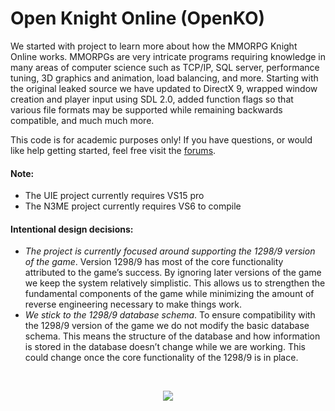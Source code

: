 # Open Knight Online (OpenKO)

<p align="left">
We started with project to learn more about how the MMORPG Knight Online works. MMORPGs are very intricate programs requiring knowledge in many areas of computer science such as TCP/IP, SQL server, performance tuning, 3D graphics and animation, load balancing, and more. Starting with the original leaked source we have updated to DirectX 9, wrapped window creation and player input using SDL 2.0, added function flags so that various file formats may be supported while remaining backwards compatible, and much much more.
</p>

<p align="left">
This code is for academic purposes only! If you have questions, or would like help getting started, feel free visit the <a href="http://codingbackwards.in/index.php">forums</a>.
</p>

#### Note:
* The UIE project currently requires VS15 pro
* The N3ME project currently requires VS6 to compile

#### Intentional design decisions:
* _The project is currently focused around supporting the 1298/9 version of the game_. Version 1298/9 has most of the core functionality attributed to the game’s success. By ignoring later versions of the game we keep the system relatively simplistic. This allows us to strengthen the fundamental components of the game while minimizing the amount of reverse engineering necessary to make things work.
* _We stick to the 1298/9 database schema_. To ensure compatibility with the 1298/9 version of the game we do not modify the basic database schema. This means the structure of the database and how information is stored in the database doesn’t change while we are working. This could change once the core functionality of the 1298/9 is in place.

<br>

<p align="center">
	<img src="http://stephenmeier.net/files/openko_ex_00.png" />
</p>
